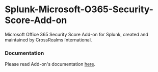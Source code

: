 # Splunk-Microsoft-O365-Security-Score-Add-on
Microsoft Office 365 Security Score Add-on for Splunk, created and maintained by CrossRealms International.

### Documentation
Please read Add-on's documentation [here](TA-microsoft-graph-security-score-addon-for-splunk/ReadMe.md).

